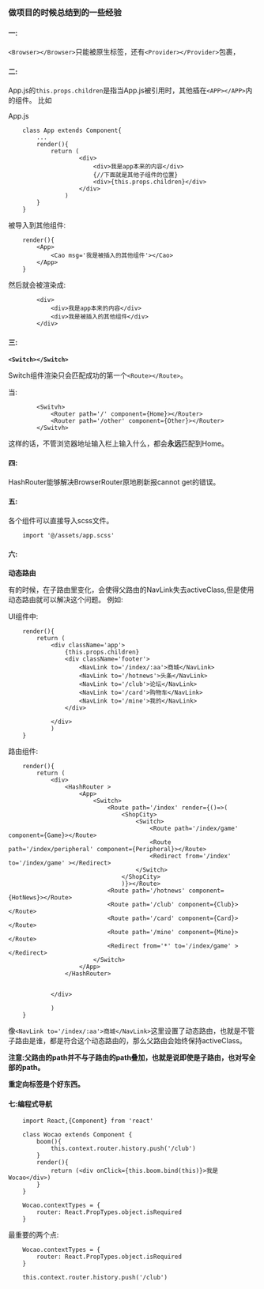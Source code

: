 ### 做项目的时候总结到的一些经验

#### 一:
`<Browser></Browser>`只能被原生标签，还有`<Provider></Provider>`包裹，

#### 二:
App.js的`this.props.children`是指当App.js被引用时，其他插在`<APP></APP>`内的组件。
比如

  App.js
```
	class App extends Component{
		...
		render(){
			return (
					<div>
						<div>我是app本来的内容</div>
						{//下面就是其他子组件的位置}
						<div>{this.props.children}</div>
					</div>
				)
		}
	}
```

被导入到其他组件:
```
	render(){
		<App>
			<Cao msg='我是被插入的其他组件'></Cao>
		</App>
	}
```

然后就会被渲染成:
```
		<div>
			<div>我是app本来的内容</div>
			<div>我是被插入的其他组件</div>
		</div>
```

#### 三:

**`<Switch></Switch>`**

Switch组件渲染只会匹配成功的第一个`<Route></Route>`。

当:
```
		<Switvh>
			<Router path='/' component={Home}></Router>
			<Router path='/other' component={Other}></Router>
		</Switvh>
```

这样的话，不管浏览器地址输入栏上输入什么，都会**永远**匹配到Home。

#### 四:

HashRouter能够解决BrowserRouter原地刷新报cannot get的错误。

#### 五:

各个组件可以直接导入scss文件。

```
	import '@/assets/app.scss'
```

#### 六:

**动态路由**

有的时候，在子路由里变化，会使得父路由的NavLink失去activeClass,但是使用动态路由就可以解决这个问题。
例如:

UI组件中:	

```
	render(){
		return (
			<div className='app'>
				{this.props.children}
				<div className='footer'>
					<NavLink to='/index/:aa'>商城</NavLink>
					<NavLink to='/hotnews'>头条</NavLink>
					<NavLink to='/club'>论坛</NavLink>
					<NavLink to='/card'>购物车</NavLink>
					<NavLink to='/mine'>我的</NavLink>
				</div>
				
			</div>
			)
	}
```

路由组件:

```
	render(){
		return (
			<div>
				<HashRouter >
					<App>
						<Switch>
							<Route path='/index' render={()=>(
								<ShopCity>
									<Switch>
										<Route path='/index/game' component={Game}></Route>
										<Route path='/index/peripheral' component={Peripheral}></Route>
										<Redirect from='/index' to='/index/game' ></Redirect>
									</Switch>
								</ShopCity>
								)}></Route>
							<Route path='/hotnews' component={HotNews}></Route>
							<Route path='/club' component={Club}></Route>
							<Route path='/card' component={Card}></Route>
							<Route path='/mine' component={Mine}></Route>
							<Redirect from='*' to='/index/game' ></Redirect>
						</Switch>
					</App>
				</HashRouter>


			</div>

			)
	}
```

像`<NavLink to='/index/:aa'>商城</NavLink>`这里设置了动态路由，也就是不管子路由是谁，都是符合这个动态路由的，那么父路由会始终保持activeClass。

**注意:父路由的path并不与子路由的path叠加，也就是说即使是子路由，也对写全部的path。**

**重定向标签是个好东西。**

#### 七:编程式导航

```
	import React,{Component} from 'react'

	class Wocao extends Component {
		boom(){
			this.context.router.history.push('/club')
		}
		render(){
			return (<div onClick={this.boom.bind(this)}>我是Wocao</div>)
		}
	}

	Wocao.contextTypes = {
		router: React.PropTypes.object.isRequired
	}

```

最重要的两个点:
```
	Wocao.contextTypes = {
		router: React.PropTypes.object.isRequired
	}
```

```
	this.context.router.history.push('/club')
```